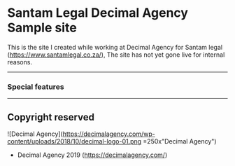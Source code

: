 # Santam Legal Decimal Agency Sample site
This is the site I created while working at Decimal Agency for Santam legal (https://www.santamlegal.co.za/), The site has not yet gone live for internal reasons.

--- 
### Special features
---



## Copyright reserved
![Decimal Agency](https://decimalagency.com/wp-content/uploads/2018/10/decimal-logo-01.png =250x"Decimal Agency")
* Decimal Agency 2019 (https://decimalagency.com/)


